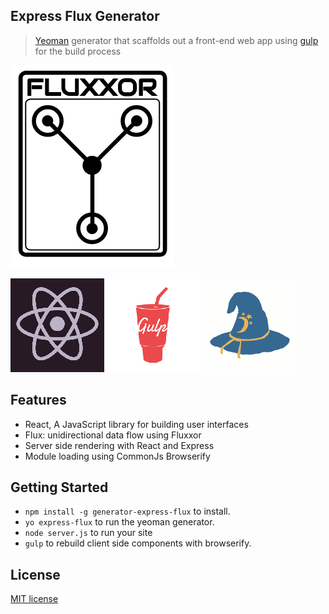 ## Express Flux Generator

> [Yeoman](http://yeoman.io) generator that scaffolds out a front-end web app using [gulp](http://gulpjs.com/) for the build process

![](screenshots/fluxxor.png)

![](screenshots/react.png)
![](screenshots/gulp.png)
![](screenshots/browserify.png)

## Features

* React, A JavaScript library for building user interfaces
* Flux: unidirectional data flow using Fluxxor 
* Server side rendering with React and Express
* Module loading using CommonJs Browserify


## Getting Started

- `npm install -g generator-express-flux` to install.
- `yo express-flux` to run the yeoman generator.
- `node server.js` to run your site 
- `gulp` to rebuild client side components with browserify.


## License

[MIT license](http://opensource.org/licenses/MIT)


